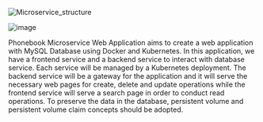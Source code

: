 ![Microservice_structure](https://github.com/emregllce/K8S-phonebook-HELM/assets/93918344/093ca896-a75a-43ed-80fc-ab74caab9789)


![image](https://github.com/emregllce/K8S-phonebook-HELM/assets/93918344/6a7b49a8-2075-4e2a-970d-33a4fdef273d)


Phonebook Microservice Web Application aims to create a web application with MySQL Database using Docker and Kubernetes. 
In this application, we have a frontend service and a backend service to interact with database service. 
Each service will be managed by a Kubernetes deployment. 
The backend service will be a gateway for the application and it will serve the necessary web pages for create, 
delete and update operations while the frontend service will serve a search page in order to conduct read operations. 
To preserve the data in the database, persistent volume and persistent volume claim concepts should be adopted.
